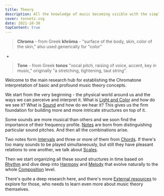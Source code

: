 ```yaml
---
title: Theory
description: All the knowledge of music becoming visible with the simple color coding system
cover: tonnetz.svg
date: 2021-10-30
topContent: true
---
```


> **Chroma** - from Greek **khrōma** - "surface of the body, skin, color of the skin," also used generically for "color"

&nbsp;+

> **Tone** - from Greek **tonos** "vocal pitch, raising of voice, accent, key in music," originally "a stretching, tightening, taut string".

Welcome to the main research hub for establishing the Chromatone interpretation of basic and profound music theory concepts. 

We start from the very beginning - the physical world around us and the ways we can perceive and interpret it. What is [Light and Color](./color/index.md) and how do we see it? What is [Sound](./sound/index.md) and how do we hear it? This gives us the firm foundation for building more and more intricate structures on top of it.

Some sounds are more musical than others and we soon find the importance of their frequency profile. [Notes](./notes/index.md) are born from distinguishing particular sound pitches. And then all the combinations arise.

Two notes form [Intervals](./intervals/index.md) and three or more of them from [Chords](./chords/index.md). If there's too many sounds to be played simultaneously, but still they have pleasant relations to one another, we talk about [Scales](./scales/index.md). 

Then we start organizing all these sound structures in time based on [Rhythm](./rhythm/index.md) and dive deep into [Harmony](./harmony/index.md) and [Melody](./melody/index.md) that evolve naturally to the whole [Composition](./composition/index.md) level. 

There's quite a deep research here, and there's more [External resources](./resources/index.md) to explore for those, who needs to learn even more about music theory themselves.
